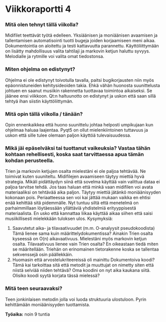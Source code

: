 # Viikkoraportti 4


### Mitä olen tehnyt tällä viikolla?

Midifilet teettävät työtä edelleen. Yksiäänisen ja moniäänisen avaamisen ja tallentamisen automatisointi tuotti bugeja joiden korjaamiseen meni aikaa. Dokumentointia on aloitettu ja testi kattavuutta parannettu.
Käyttöliittymään on lisätty mahdollisuus valita tahtilaji ja markovin ketjun haluttu syvyys. Melodialle ja rytmille voi valita omat tiedostonsa.

### Miten ohjelma on edistynyt?

Ohjelma ei ole edistynyt toivotulla tavalla, paitsi bugikorjausten niin myös epäonnistuneiden kehitysideoiden takia. Ehkä vähän huonosta suunittelusta johtuen en saanut musiikin rakennetta tuottavaa toimintoa aikaiseksi. Se jäänee ensi viikkoon. Qt:n haltuunotto on edistynyt ja uskon että saan sillä tehtyä ihan siistin käyttöliittymän.

### Mitä opin tällä viikolla / tänään?

Opin ennenkaikkea että huono suunittelu johtaa helposti umpikujaan kun ohjelmaa haluaa laajentaa. Pyqt5 on ollut mielenkiintoinen tuttavuus ja uskon että sille tulee olemaan paljon käyttöä tulevaisuudessa.

### Mikä jäi epäselväksi tai tuottanut vaikeuksia? Vastaa tähän kohtaan rehellisesti, koska saat tarvittaessa apua tämän kohdan perusteella.

Trien ja markovin ketjujen osalta mielestäni ei ole paljoa tehtävää. Ne toimivat kuten suuniteltu. Midifilejen avaamiseen täytyy miettiä hyvä strategia. Mikäli pidättäydyn siinä että sovelma käyttää vain valittua dataa ei paljoa tarvitse tehdä. Jos taas haluan että minkä vaan midifilen voi avata materiaaliksi on tehtävää aika paljon. Täytyy miettiä jätänkö moniäänisyyden kokonaan pois. Periaatteessa sen voi kai jättää mukaan vaikka en ehtisi enää kehittää sitä pidemmälle. Nyt tuntuu siltä että menetelmä on parhaimmillaan löytäessään yllättäviä yhdistelmiä erityyppisestä materiaalista. En usko että kannattaa liikaa käyttää aikaa siihen että saisi musiikillisesti mielekkään tuloksen ulos.
Kysymyksiä:
1. Saavutetut aika- ja tilavaativuudet (m.m. O-analyysit pseudokoodista) Tämä lienee sama kuin määrittelydokumentissa? Ainakin Trien osalta kyseessä on O(n) aikavaativuus. Mielestäni myös markovin ketjun osalta. Tilavaativuus lienee vain Trien osalta? En oikeastaan tiedä miten se määritellään. Triehän on erinomainen tietorakenne koska se tallentaa sekvenssejä osin päällekkäin.
2. Huomasin että arvostelukriteereissä oli mainittu Dokumentoiva koodi? Tämä kai tarkoittaa sitä että metodit ja muuttujat on nimetty siten että niistä selviää niiden tehtävä? Oma koodini on nyt aika kaukana siitä. Olisiko koodi syytä korjata tässä mielessä?

### Mitä teen seuraavaksi?

Teen jonkinlaisen metodin jolla voi luoda struktuuria ulostuloon. Pyrin kehittämään moniäänisyyden tuottamista.

**Työaika:** noin 9 tuntia

